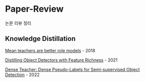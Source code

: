 # Paper-Review
논문 리뷰 정리

## Knowledge Distillation




[Mean teachers are better role models](https://github.com/GeonHyeock/Paper-Review/tree/main/Mean%20teachers%20are%20better%20role%20models) - 2018

[Distilling Object Detectors with Feature Richness](https://github.com/GeonHyeock/Paper-Review/tree/main/Distilling%20Object%20Detectors%20with%20Feature%20Richness) - 2021

[Dense Teacher: Dense Pseudo-Labels for Semi-supervised Object Detection](https://github.com/GeonHyeock/Paper-Review/tree/main/Dense%20Teacher:%20Dense%20Pseudo-Labels%20for%20Semi-supervised%20Object%20Detection) - 2022